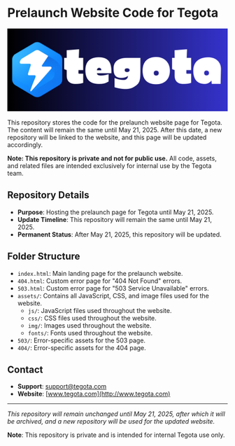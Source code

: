 # Prelaunch Website Code for Tegota

![Prelaunch Image](https://raw.githubusercontent.com/Tegota/prelaunch/refs/heads/main/assets/img/share.png)

This repository stores the code for the prelaunch website page for Tegota. The content will remain the same until May 21, 2025. After this date, a new repository will be linked to the website, and this page will be updated accordingly.

**Note: This repository is private and not for public use.** All code, assets, and related files are intended exclusively for internal use by the Tegota team.

## Repository Details
- **Purpose**: Hosting the prelaunch page for Tegota until May 21, 2025.
- **Update Timeline**: This repository will remain the same until May 21, 2025.
- **Permanent Status**: After May 21, 2025, this repository will be updated.

## Folder Structure

- `index.html`: Main landing page for the prelaunch website.
- `404.html`: Custom error page for "404 Not Found" errors.
- `503.html`: Custom error page for "503 Service Unavailable" errors.
- `assets/`: Contains all JavaScript, CSS, and image files used for the website.
  - `js/`: JavaScript files used throughout the website.
  - `css/`: CSS files used throughout the website.
  - `img/`: Images used throughout the website.
  - `fonts/`: Fonts used throughout the website.
- `503/`: Error-specific assets for the 503 page.
- `404/`: Error-specific assets for the 404 page.

## Contact
- **Support**: [support@tegota.com](mailto:support@tegota.com)
- **Website**: [www.tegota.com](http://www.tegota.com)

---

*This repository will remain unchanged until May 21, 2025, after which it will be archived, and a new repository will be used for the updated website.*

**Note**: This repository is private and is intended for internal Tegota use only.

